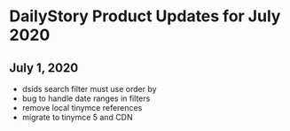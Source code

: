 # DailyStory Product Updates for July 2020
## July 1, 2020
* dsids search filter must use order by
* bug to handle date ranges in filters
* remove local tinymce references
* migrate to tinymce 5 and CDN
